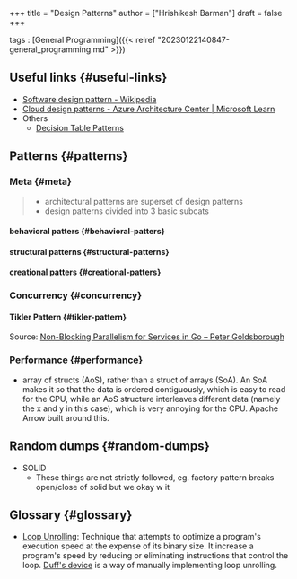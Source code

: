 +++
title = "Design Patterns"
author = ["Hrishikesh Barman"]
draft = false
+++

tags
: [General Programming]({{< relref "20230122140847-general_programming.md" >}})


## Useful links {#useful-links}

-   [Software design pattern - Wikipedia](https://en.wikipedia.org/wiki/Software_design_pattern)
-   [Cloud design patterns - Azure Architecture Center | Microsoft Learn](https://learn.microsoft.com/en-us/azure/architecture/patterns/)
-   Others
    -   [Decision Table Patterns](https://www.hillelwayne.com/post/decision-table-patterns/)


## Patterns {#patterns}


### Meta {#meta}

<div class="warning small-text">

> -   architectural patterns are superset of design patterns
> -   design patterns divided into 3 basic subcats
</div>


#### behavioral patters {#behavioral-patters}


#### structural patterns {#structural-patterns}


#### creational patters {#creational-patters}


### Concurrency {#concurrency}


#### Tikler Pattern {#tikler-pattern}

Source: [Non-Blocking Parallelism for Services in Go – Peter Goldsborough](http://www.goldsborough.me/go/2020/12/06/12-24-24-non-blocking_parallelism_for_services_in_go/)


### Performance {#performance}

-   array of structs (AoS), rather than a struct of arrays (SoA). An SoA makes it so that the data is ordered contiguously, which is easy to read for the CPU, while an AoS structure interleaves different data (namely the x and y in this case), which is very annoying for the CPU. Apache Arrow built around this.


## Random dumps {#random-dumps}

-   SOLID
    -   These things are not strictly followed, eg. factory pattern breaks open/close of solid but we okay w it


## Glossary {#glossary}

-   [Loop Unrolling](https://en.wikipedia.org/wiki/Loop_unrolling): Technique that attempts to optimize a program's execution speed at the expense of its binary size. It increase a program's speed by reducing or eliminating instructions that control the loop. [Duff's device](https://stackoverflow.com/questions/514118/how-does-duffs-device-work) is a way of manually implementing loop unrolling.

